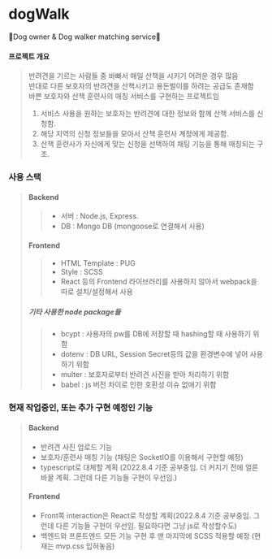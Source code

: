 # dogWalk

🐶Dog owner &amp; Dog walker matching service🐶

#### 프로젝트 개요

> 반려견을 기르는 사람들 중 바빠서 매일 산책을 시키기 어려운 경우 많음  
> 반대로 다른 보호자의 반려견을 산책시키고 용돈벌이를 하려는 공급도 존재함  
> 바쁜 보호자와 산책 훈련사의 매칭 서비스를 구현하는 프로젝트임
>
> 1. 서비스 사용을 원하는 보호자는 반려견에 대한 정보와 함께 산책 서비스를 신청함.
> 2. 해당 지역의 신청 정보들을 모아서 산책 훈련사 계정에게 제공함.
> 3. 산책 훈련사가 자신에게 맞는 신청을 선택하여 채팅 기능을 통해 매칭되는 구조.

### 사용 스택

> #### Backend
>
> > -   서버 : Node.js, Express.
> > -   DB : Mongo DB (mongoose로 연결해서 사용)
>
> #### Frontend
>
> > -   HTML Template : PUG
> > -   Style : SCSS
> > -   React 등의 Frontend 라이브러리를 사용하지 않아서 webpack을 따로 설치/설정해서 사용
>
> ##### 기타 사용한 node package들
>
> > -   bcypt : 사용자의 pw를 DB에 저장할 때 hashing할 때 사용하기 위함
> > -   dotenv : DB URL, Session Secret등의 값을 환경변수에 넣어 사용하기 위함
> > -   multer : 보호자로부터 반려견 사진을 받아 처리하기 위함
> > -   babel : js 버전 차이로 인한 호환성 이슈 없애기 위함

### 현재 작업중인, 또는 추가 구현 예정인 기능

> #### Backend
>
> -   반려견 사진 업로드 기능
> -   보호자/훈련사 매칭 기능 (채팅은 SocketIO를 이용해서 구현할 예정)
> -   typescript로 대체할 계획 (2022.8.4 기준 공부중임. 더 커지기 전에 얼른 바꿀 계획. 그런데 다른 기능들 구현이 우선임.)
>
> #### Frontend
>
> -   Front쪽 interaction은 React로 작성할 계획(2022.8.4 기준 공부중임. 그런데 다른 기능들 구현이 우선임. 필요하다면 그냥 js로 작성할수도)
> -   백엔드와 프론트엔드 모든 기능 구현 후 맨 마지막에 SCSS 적용할 예정 (현재는 mvp.css 입혀놓음)
